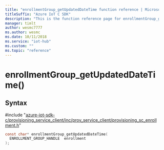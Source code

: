 ```yaml
---                             
title: "enrollmentGroup_getUpdatedDateTime function reference | Microsoft Docs" 
titleSuffix: "Azure IoT C SDK"            
description: "This is the function reference page for enrollmentGroup_getUpdatedDateTime() in the Azure IoT C SDK. This SDK is used with Azure IoT Hub and Azure IoT Hub Device Provisioning Service"            
manager: timlt                 
author: wesmc7777              
ms.author: wesmc               
ms.date: 10/11/2018                    
ms.service: "iot-hub"             
ms.custom: ""                
ms.topic: "reference"        
---                            
```


# enrollmentGroup_getUpdatedDateTime()

## Syntax

\#include "[azure-iot-sdk-c/provisioning_service_client/inc/prov_service_client/provisioning_sc_enrollment.h](../provisioning-sc-enrollment-h.md)"  
```C
const char* enrollmentGroup_getUpdatedDateTime(
  ENROLLMENT_GROUP_HANDLE  enrollment
);
```

